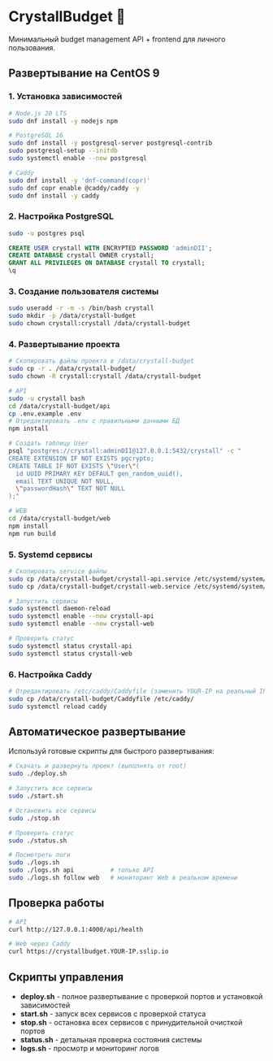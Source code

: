 # CrystallBudget 💎

Минимальный budget management API + frontend для личного пользования.

## Развертывание на CentOS 9

### 1. Установка зависимостей
```bash
# Node.js 20 LTS
sudo dnf install -y nodejs npm

# PostgreSQL 16
sudo dnf install -y postgresql-server postgresql-contrib
sudo postgresql-setup --initdb
sudo systemctl enable --now postgresql

# Caddy
sudo dnf install -y 'dnf-command(copr)'
sudo dnf copr enable @caddy/caddy -y
sudo dnf install -y caddy
```

### 2. Настройка PostgreSQL
```bash
sudo -u postgres psql
```
```sql
CREATE USER crystall WITH ENCRYPTED PASSWORD 'adminDII';
CREATE DATABASE crystall OWNER crystall;
GRANT ALL PRIVILEGES ON DATABASE crystall TO crystall;
\q
```

### 3. Создание пользователя системы
```bash
sudo useradd -r -m -s /bin/bash crystall
sudo mkdir -p /data/crystall-budget
sudo chown crystall:crystall /data/crystall-budget
```

### 4. Развертывание проекта
```bash
# Скопировать файлы проекта в /data/crystall-budget
sudo cp -r . /data/crystall-budget/
sudo chown -R crystall:crystall /data/crystall-budget

# API
sudo -u crystall bash
cd /data/crystall-budget/api
cp .env.example .env
# Отредактировать .env с правильными данными БД
npm install

# Создать таблицу User
psql "postgres://crystall:adminDII@127.0.0.1:5432/crystall" -c "
CREATE EXTENSION IF NOT EXISTS pgcrypto;
CREATE TABLE IF NOT EXISTS \"User\"(
  id UUID PRIMARY KEY DEFAULT gen_random_uuid(),
  email TEXT UNIQUE NOT NULL,
  \"passwordHash\" TEXT NOT NULL
);"

# WEB
cd /data/crystall-budget/web
npm install
npm run build
```

### 5. Systemd сервисы
```bash
# Скопировать service файлы
sudo cp /data/crystall-budget/crystall-api.service /etc/systemd/system/
sudo cp /data/crystall-budget/crystall-web.service /etc/systemd/system/

# Запустить сервисы
sudo systemctl daemon-reload
sudo systemctl enable --now crystall-api
sudo systemctl enable --now crystall-web

# Проверить статус
sudo systemctl status crystall-api
sudo systemctl status crystall-web
```

### 6. Настройка Caddy
```bash
# Отредактировать /etc/caddy/Caddyfile (заменить YOUR-IP на реальный IP)
sudo cp /data/crystall-budget/Caddyfile /etc/caddy/
sudo systemctl reload caddy
```

## Автоматическое развертывание

Используй готовые скрипты для быстрого развертывания:

```bash
# Скачать и развернуть проект (выполнять от root)
sudo ./deploy.sh

# Запустить все сервисы
sudo ./start.sh

# Остановить все сервисы  
sudo ./stop.sh

# Проверить статус
sudo ./status.sh

# Посмотреть логи
sudo ./logs.sh
sudo ./logs.sh api          # только API
sudo ./logs.sh follow web   # мониторинг Web в реальном времени
```

## Проверка работы
```bash
# API
curl http://127.0.0.1:4000/api/health

# Web через Caddy
curl https://crystallbudget.YOUR-IP.sslip.io
```

## Скрипты управления

- **deploy.sh** - полное развертывание с проверкой портов и установкой зависимостей
- **start.sh** - запуск всех сервисов с проверкой статуса
- **stop.sh** - остановка всех сервисов с принудительной очисткой портов
- **status.sh** - детальная проверка состояния системы
- **logs.sh** - просмотр и мониторинг логов